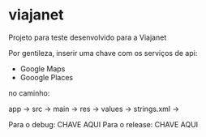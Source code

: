 # viajanet
Projeto para teste desenvolvido para a Viajanet

Por gentileza, inserir uma chave com os serviços de api: 
- Google Maps
- Gooogle Places

no caminho: 

app -> src -> main -> res -> values -> strings.xml -> 

Para o debug: <string name="debug_api_key" translatable="false">CHAVE AQUI</string>
Para o release: <string name="release_api_key" translatable="false">CHAVE AQUI</string>
